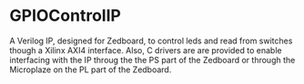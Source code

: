 # GPIOControlIP
A Verilog IP, designed for Zedboard, to control leds and read from switches though a Xilinx AXI4 interface. Also, C drivers are are provided to enable interfacing with the IP
throug the the PS part of the Zedboard or through the Microplaze on the PL part of the Zedboard.

